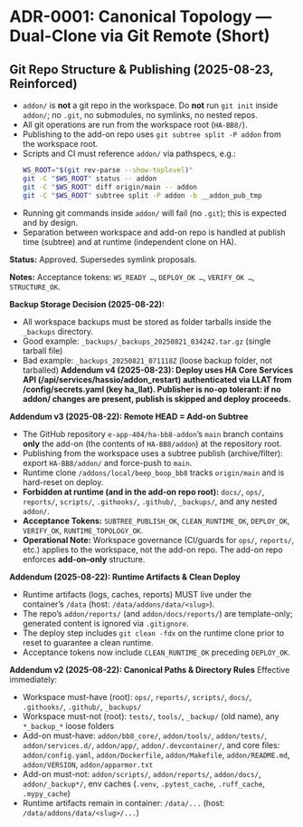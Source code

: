 
# ADR-0001: Canonical Topology — Dual-Clone via Git Remote (Short)


## Git Repo Structure & Publishing (2025-08-23, Reinforced)

- `addon/` is **not** a git repo in the workspace. Do **not** run `git init` inside `addon/`; no `.git`, no submodules, no symlinks, no nested repos.
- All git operations are run from the workspace root (`HA-BB8/`).
- Publishing to the add-on repo uses `git subtree split -P addon` from the workspace root.
- Scripts and CI must reference `addon/` via pathspecs, e.g.:
	```bash
	WS_ROOT="$(git rev-parse --show-toplevel)"
	git -C "$WS_ROOT" status -- addon
	git -C "$WS_ROOT" diff origin/main -- addon
	git -C "$WS_ROOT" subtree split -P addon -b __addon_pub_tmp
	```
- Running git commands inside `addon/` will fail (no `.git`); this is expected and by design.
- Separation between workspace and add-on repo is handled at publish time (subtree) and at runtime (independent clone on HA).

**Status:** Approved. Supersedes symlink proposals.

**Notes:** Acceptance tokens: `WS_READY …`, `DEPLOY_OK …`, `VERIFY_OK …`, `STRUCTURE_OK`.

**Backup Storage Decision (2025-08-22):**
- All workspace backups must be stored as folder tarballs inside the `_backups` directory.
- Good example: `_backups/_backups_20250821_034242.tar.gz` (single tarball file)
- Bad example: `_backups_20250821_071118Z` (loose backup folder, not tarballed)
**Addendum v4 (2025-08-23): Deploy uses HA Core Services API (/api/services/hassio/addon_restart) authenticated via LLAT from /config/secrets.yaml (key ha_llat). Publisher is no-op tolerant: if no addon/ changes are present, publish is skipped and deploy proceeds.**

**Addendum v3 (2025-08-22): Remote HEAD = Add-on Subtree**
- The GitHub repository `e-app-404/ha-bb8-addon`’s `main` branch contains **only** the add-on (the contents of `HA-BB8/addon`) at the repository root.
- Publishing from the workspace uses a subtree publish (archive/filter): export `HA-BB8/addon/` and force-push to `main`.
- Runtime clone `/addons/local/beep_boop_bb8` tracks `origin/main` and is hard-reset on deploy.
- **Forbidden at runtime (and in the add-on repo root):** `docs/`, `ops/`, `reports/`, `scripts/`, `.githooks/`, `.github/`, `_backups/`, and any nested `addon/`.
- **Acceptance Tokens:** `SUBTREE_PUBLISH_OK`, `CLEAN_RUNTIME_OK`, `DEPLOY_OK`, `VERIFY_OK`, `RUNTIME_TOPOLOGY_OK`.
- **Operational Note:** Workspace governance (CI/guards for `ops/`, `reports/`, etc.) applies to the workspace, not the add-on repo. The add-on repo enforces **add-on–only** structure.

**Addendum (2025-08-22): Runtime Artifacts & Clean Deploy**
- Runtime artifacts (logs, caches, reports) MUST live under the container’s `/data` (host: `/data/addons/data/<slug>`).
- The repo’s `addon/reports/` (and `addon/docs/reports/`) are template-only; generated content is ignored via `.gitignore`.
- The deploy step includes `git clean -fdx` on the runtime clone prior to reset to guarantee a clean runtime.
- Acceptance tokens now include `CLEAN_RUNTIME_OK` preceding `DEPLOY_OK`.


**Addendum v2 (2025-08-22): Canonical Paths & Directory Rules**
Effective immediately:
- Workspace must-have (root): `ops/`, `reports/`, `scripts/`, `docs/`, `.githooks/`, `.github/`, `_backups/`
- Workspace must-not (root): `tests/`, `tools/`, `_backup/` (old name), any `*_backup_*` loose folders
- Add-on must-have: `addon/bb8_core/`, `addon/tools/`, `addon/tests/`, `addon/services.d/`, `addon/app/`, `addon/.devcontainer/`, and core files: `addon/config.yaml`, `addon/Dockerfile`, `addon/Makefile`, `addon/README.md`, `addon/VERSION`, `addon/apparmor.txt`
- Add-on must-not: `addon/scripts/`, `addon/reports/`, `addon/docs/`, `addon/_backup*/`, env caches (`.venv`, `.pytest_cache`, `.ruff_cache`, `.mypy_cache`)
- Runtime artifacts remain in container: `/data/...` (host: `/data/addons/data/<slug>/...`)
